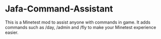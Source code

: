 # Jafa-Command-Assistant
This is a Minetest mod to assist anyone with commands in game. It adds commands such as /day, /admin and /fly to make your Minetest experience easier.
